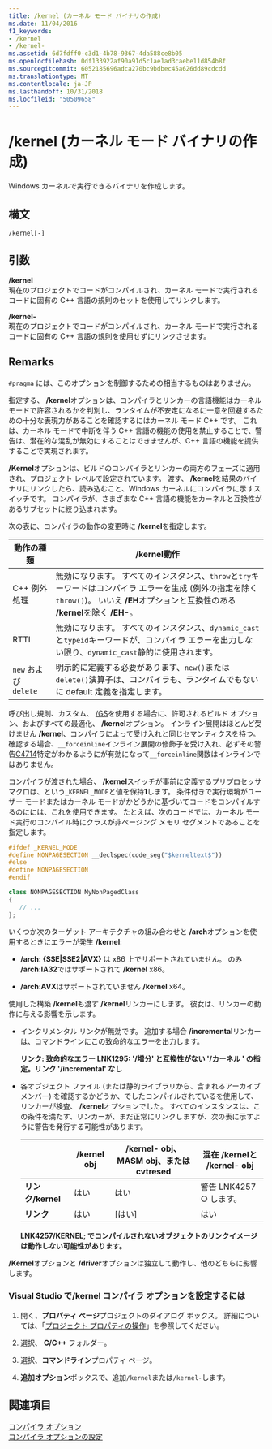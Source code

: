 ```yaml
---
title: /kernel (カーネル モード バイナリの作成)
ms.date: 11/04/2016
f1_keywords:
- /kernel
- /kernel-
ms.assetid: 6d7fdff0-c3d1-4b78-9367-4da588ce8b05
ms.openlocfilehash: 0df133922af90a91d5c1ae1ad3caebe11d854b8f
ms.sourcegitcommit: 6052185696adca270bc9bdbec45a626dd89cdcdd
ms.translationtype: MT
ms.contentlocale: ja-JP
ms.lasthandoff: 10/31/2018
ms.locfileid: "50509658"
---
```

# <a name="kernel-create-kernel-mode-binary"></a>/kernel (カーネル モード バイナリの作成)

Windows カーネルで実行できるバイナリを作成します。

## <a name="syntax"></a>構文

```
/kernel[-]
```

## <a name="arguments"></a>引数

**/kernel**<br/>
現在のプロジェクトでコードがコンパイルされ、カーネル モードで実行されるコードに固有の C++ 言語の規則のセットを使用してリンクします。

**/kernel-**<br/>
現在のプロジェクトでコードがコンパイルされ、カーネル モードで実行されるコードに固有の C++ 言語の規則を使用せずにリンクさせます。

## <a name="remarks"></a>Remarks

`#pragma` には、このオプションを制御するための相当するものはありません。

指定する、 **/kernel**オプションは、コンパイラとリンカーの言語機能はカーネル モードで許容されるかを判別し、ランタイムが不安定になるに一意を回避するための十分な表現力があることを確認するにはカーネル モード C++ です。 これは、カーネル モードで中断を伴う C++ 言語の機能の使用を禁止することで、警告は、潜在的な混乱が無効にすることはできませんが、C++ 言語の機能を提供することで実現されます。

**/Kernel**オプションは、ビルドのコンパイラとリンカーの両方のフェーズに適用され、プロジェクト レベルで設定されています。 渡す、 **/kernel**を結果のバイナリにリンクしたら、読み込むこと、Windows カーネルにコンパイラに示すスイッチです。 コンパイラが、さまざまな C++ 言語の機能をカーネルと互換性があるサブセットに絞り込まれます。

次の表に、コンパイラの動作の変更時に **/kernel**を指定します。

|動作の種類|**/kernel**動作|
|-------------------|---------------------------|
|C++ 例外処理|無効になります。 すべてのインスタンス、`throw`と`try`キーワードはコンパイラ エラーを生成 (例外の指定を除く`throw()`)。 いいえ **/EH**オプションと互換性のある **/kernel**を除く **/EH-**。|
|RTTI|無効になります。 すべてのインスタンス、`dynamic_cast`と`typeid`キーワードが、コンパイラ エラーを出力しない限り、`dynamic_cast`静的に使用されます。|
|`new` および `delete`|明示的に定義する必要があります、`new()`または`delete()`演算子は、コンパイラも、ランタイムでもないに default 定義を指定します。|

呼び出し規則、カスタム、 [/GS](../../build/reference/gs-buffer-security-check.md)を使用する場合に、許可されるビルド オプション、およびすべての最適化、 **/kernel**オプション。 インライン展開はほとんど受けません **/kernel**、コンパイラによって受け入れと同じセマンティクスを持つ。 確認する場合、`__forceinline`インライン展開の修飾子を受け入れ、必ずその警告[C4714](../../error-messages/compiler-warnings/compiler-warning-level-4-c4714.md)特定がわかるようにが有効になって`__forceinline`関数はインラインではありません。

コンパイラが渡された場合、 **/kernel**スイッチが事前に定義するプリプロセッサ マクロは、という`_KERNEL_MODE`と値を保持**1**します。 条件付きで実行環境がユーザー モードまたはカーネル モードがかどうかに基づいてコードをコンパイルするのにには、これを使用できます。 たとえば、次のコードでは、カーネル モード実行のコンパイル時にクラスが非ページング メモリ セグメントであることを指定します。

```cpp
#ifdef _KERNEL_MODE
#define NONPAGESECTION __declspec(code_seg("$kerneltext$"))
#else
#define NONPAGESECTION
#endif

class NONPAGESECTION MyNonPagedClass
{
   // ...
};
```

いくつか次のターゲット アーキテクチャの組み合わせと **/arch**オプションを使用するときにエラーが発生 **/kernel**:

- **/arch: {SSE&#124;SSE2&#124;AVX}** は x86 上でサポートされていません。 のみ **/arch:IA32**ではサポートされて **/kernel** x86。

- **/arch:AVX**はサポートされていません **/kernel** x64。

使用した構築 **/kernel**も渡す **/kernel**リンカーにします。 彼女は、リンカーの動作に与える影響を示します。

- インクリメンタル リンクが無効です。 追加する場合 **/incremental**リンカーは、コマンドラインにこの致命的なエラーを出力します。

   **リンク: 致命的なエラー LNK1295: '/増分' と互換性がない '/カーネル ' の指定。リンク '/incremental' なし**

- 各オブジェクト ファイル (または静的ライブラリから、含まれるアーカイブ メンバー) を確認するかどうか、でしたコンパイルされているを使用して、リンカーが検査、 **/kernel**オプションでした。 すべてのインスタンスは、この条件を満たす、リンカーが、まだ正常にリンクしますが、次の表に示すように警告を発行する可能性があります。

   ||**/kernel** obj|**/kernel-** obj、MASM obj、または cvtresed|混在 **/kernel**と **/kernel-** obj|
   |-|----------------------|-----------------------------------------------|-------------------------------------------------|
   |**リンク/kernel**|はい|はい|警告 LNK4257 ○ します。|
   |**リンク**|はい|[はい]|はい|

   **LNK4257/KERNEL; でコンパイルされないオブジェクトのリンクイメージは動作しない可能性があります。**

**/Kernel**オプションと **/driver**オプションは独立して動作し、他のどちらに影響します。

### <a name="to-set-the-kernel-compiler-option-in-visual-studio"></a>Visual Studio で/kernel コンパイラ オプションを設定するには

1. 開く、**プロパティ ページ**プロジェクトのダイアログ ボックス。 詳細については、「[プロジェクト プロパティの操作](../../ide/working-with-project-properties.md)」を参照してください。

1. 選択、 **C/C++** フォルダー。

1. 選択、**コマンドライン**プロパティ ページ。

1. **追加オプション**ボックスで、追加`/kernel`または`/kernel-`します。

## <a name="see-also"></a>関連項目

[コンパイラ オプション](../../build/reference/compiler-options.md)<br/>
[コンパイラ オプションの設定](../../build/reference/setting-compiler-options.md)